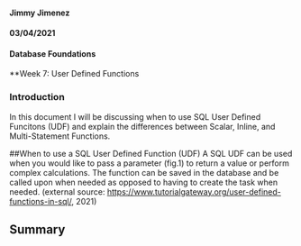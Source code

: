 #### Jimmy Jimenez
#### 03/04/2021  
#### Database Foundations
**Week 7: User Defined Functions <p align="center">

### Introduction
In this document I will be discussing when to use SQL User Defined Funcitons (UDF) and explain the differences between Scalar, Inline, and Multi-Statement Functions. 

##When to use a SQL User Defined Function (UDF)
A SQL UDF can be used when you would like to pass a parameter (fig.1) to return a value or perform
complex calculations. The function can be saved in the database and be called upon when needed as 
opposed to having to create the task when needed. (external source: https://www.tutorialgateway.org/user-defined-functions-in-sql/, 2021)

## Summary
